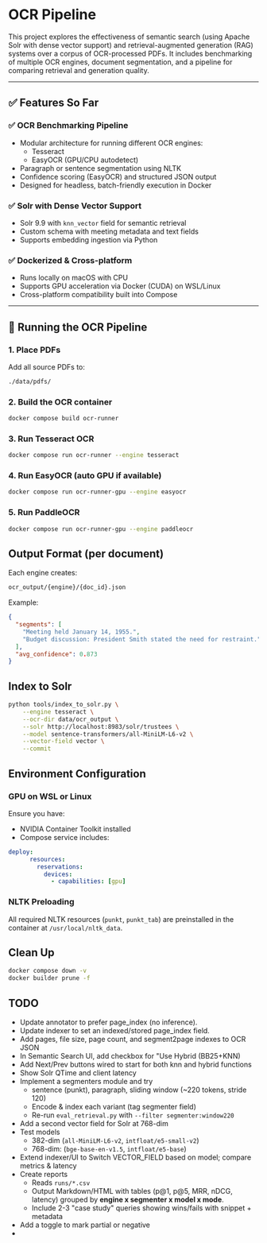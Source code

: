 # OCR Pipeline

This project explores the effectiveness of semantic search (using Apache Solr with dense vector support) and retrieval-augmented generation (RAG) systems over a corpus of OCR-processed PDFs. It includes benchmarking of multiple OCR engines, document segmentation, and a pipeline for comparing retrieval and generation quality.

---

## ✅ Features So Far

### ✅ OCR Benchmarking Pipeline

- Modular architecture for running different OCR engines:
  - Tesseract
  - EasyOCR (GPU/CPU autodetect)
- Paragraph or sentence segmentation using NLTK
- Confidence scoring (EasyOCR) and structured JSON output
- Designed for headless, batch-friendly execution in Docker

### ✅ Solr with Dense Vector Support

- Solr 9.9 with `knn_vector` field for semantic retrieval
- Custom schema with meeting metadata and text fields
- Supports embedding ingestion via Python

### ✅ Dockerized & Cross-platform

- Runs locally on macOS with CPU
- Supports GPU acceleration via Docker (CUDA) on WSL/Linux
- Cross-platform compatibility built into Compose

---

## 🐳 Running the OCR Pipeline

### 1. Place PDFs

Add all source PDFs to:

```bash
./data/pdfs/
```

### 2. Build the OCR container

```bash
docker compose build ocr-runner
```

### 3. Run Tesseract OCR

```bash
docker compose run ocr-runner --engine tesseract
```

### 4. Run EasyOCR (auto GPU if available)

```bash
docker compose run ocr-runner-gpu --engine easyocr
```

### 5. Run PaddleOCR

```bash
docker compose run ocr-runner-gpu --engine paddleocr
```

## Output Format (per document)

Each engine creates:

```bash
ocr_output/{engine}/{doc_id}.json
```

Example:

```json
{
  "segments": [
    "Meeting held January 14, 1955.",
    "Budget discussion: President Smith stated the need for restraint."
  ],
  "avg_confidence": 0.873
}
```

## Index to Solr

```bash
python tools/index_to_solr.py \
    --engine tesseract \
    --ocr-dir data/ocr_output \
    --solr http://localhost:8983/solr/trustees \
    --model sentence-transformers/all-MiniLM-L6-v2 \
    --vector-field vector \
    --commit
```

## Environment Configuration

### GPU on WSL or Linux

Ensure you have:

- NVIDIA Container Toolkit installed
- Compose service includes:

```yaml
deploy:
      resources:
        reservations:
          devices:
            - capabilities: [gpu]
```

### NLTK Preloading

All required NLTK resources (`punkt`, `punkt_tab`) are preinstalled in the container at `/usr/local/nltk_data`.

## Clean Up

```bash
docker compose down -v
docker builder prune -f
```

## TODO

- Update annotator to prefer page_index (no inference).
- Update indexer to set an indexed/stored page_index field.
- Add pages, file size, page count, and segment2page indexes to OCR JSON
- In Semantic Search UI, add checkbox for "Use Hybrid (BB25+KNN)
- Add Next/Prev buttons wired to start for both knn and hybrid functions
- Show Solr QTime and client latency
- Implement a segmenters module and try
  - sentence (punkt), paragraph, sliding window (~220 tokens, stride 120)
  - Encode & index each variant (tag segmenter field)
  - Re-run `eval_retrieval.py` with `--filter segmenter:window220`
- Add a second vector field for Solr at 768-dim 
- Test models
  - 382-dim (`all-MiniLM-L6-v2`, `intfloat/e5-small-v2`)
  - 768-dim: (`bge-base-en-v1.5`, `intfloat/e5-base`)
- Extend indexer/UI to Switch VECTOR_FIELD based on model; compare metrics & latency
- Create reports
  - Reads `runs/*.csv`
  - Output Markdown/HTML with tables (p@1, p@5, MRR, nDCG, latency) grouped by **engine x segmenter x model x mode**.
  - Include 2-3 "case study" queries showing wins/fails with snippet + metadata
- Add a toggle to mark partial or negative
- 